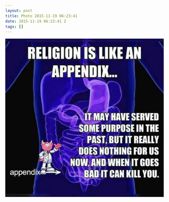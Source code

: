 ```yaml
---
layout: post
title: Photo 2015-11-19 06:23:41
date: 2015-11-19 06:23:41 Z
tags: []
---
```

![](/media/2015/11/133515374282.jpg)
